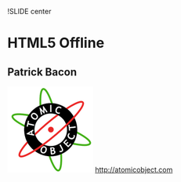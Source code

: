 !SLIDE center
# HTML5 Offline #
## Patrick Bacon ##
![Atomic Oject](ao_logo.png)
<http://atomicobject.com>